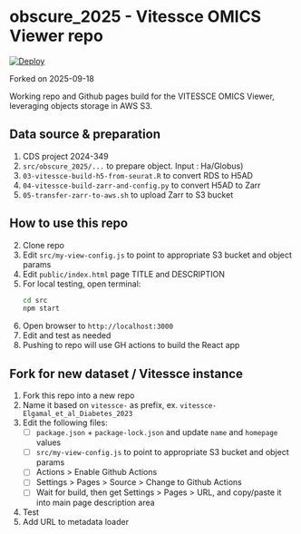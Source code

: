 # obscure_2025 - Vitessce OMICS Viewer repo

[![Deploy](https://github.com/vandydata/obscure_2025/actions/workflows/deploy.yml/badge.svg)](https://github.com/vandydata/obscure_2025/actions/workflows/deploy.yml)

Forked on 2025-09-18

Working repo and Github pages build for the VITESSCE OMICS Viewer, leveraging objects storage in AWS S3.

## Data source & preparation

1. CDS project 2024-349
2. `src/obscure_2025/...` to prepare object. Input : Ha/Globus)
4. `03-vitessce-build-h5-from-seurat.R` to convert RDS to H5AD
5. `04-vitessce-build-zarr-and-config.py` to convert H5AD to Zarr
6. `05-transfer-zarr-to-aws.sh` to upload Zarr to S3 bucket

## How to use this repo

2. Clone repo
3. Edit `src/my-view-config.js` to point to appropriate S3 bucket and object params
4. Edit `public/index.html` page TITLE and DESCRIPTION
5. For local testing, open terminal:
    ```bash
    cd src
    npm start
    ```
6. Open browser to `http://localhost:3000`
7. Edit and test as needed
8. Pushing to repo will use GH actions to build the React app

## Fork for new dataset / Vitessce instance

1. Fork this repo into a new repo
2. Name it based on `vitessce-` as prefix, ex. `vitessce-Elgamal_et_al_Diabetes_2023`
3. Edit the following files:
   - [ ]  `package.json` + `package-lock.json` and update `name` and `homepage` values
   - [ ]  `src/my-view-config.js` to point to appropriate S3 bucket and object params
   - [ ]  Actions > Enable Github Actions
   - [ ]  Settings > Pages > Source > Change to Github Actions
   - [ ]  Wait for build, then get Settings > Pages > URL, and copy/paste it into main page description area
4. Test
5. Add URL to metadata loader
